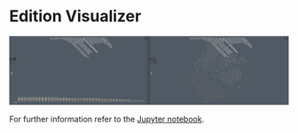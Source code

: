 # Edition Visualizer

![screenshot of the visualizations](./img/header.png)
 
For further information refer to the [Jupyter notebook](./visualize_editions.ipynb).